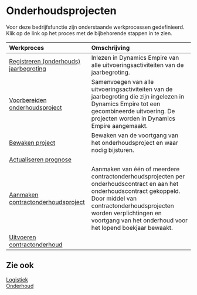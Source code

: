 # Onderhoudsprojecten

Voor deze bedrijfsfunctie zijn onderstaande werkprocessen gedefinieerd. Klik op de link op het proces met de bijbehorende stappen in te zien.

Werkproces | Omschrijving
:--- | :---
[Registreren (onderhouds) jaarbegroting](registreren-(onderhouds)-jaarbegroting/) | Inlezen in Dynamics Empire van alle uitvoeringsactiviteiten van de jaarbegroting.
[Voorbereiden onderhoudsproject](voorbereiden-onderhoudsproject/) | Samenvoegen van alle uitvoeringsactiviteiten van de jaarbegroting die zijn ingelezen in Dynamics Empire tot een gecombineerde uitvoering. De projecten worden in Dynamics Empire aangemaakt.
[Bewaken project](bewaken-project/) | Bewaken van de voortgang van het onderhoudsproject en waar nodig bijsturen.
[Actualiseren prognose](actualiseren-prognose/) | 
[Aanmaken contractonderhoudsproject](aanmaken-contractonderhoudsproject/) | Aanmaken van één of meerdere contractonderhoudsprojecten per onderhoudscontract en aan het onderhoudscontract gekoppeld. Door middel van contractonderhoudsprojecten worden verplichtingen en voortgang van het onderhoud voor het lopend boekjaar bewaakt.
[Uitvoeren contractonderhoud](uitvoeren-contractonderhoud/) | 

## Zie ook

[Logistiek](../logistiek/)  
[Onderhoud](../onderhoud/)  

